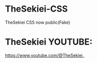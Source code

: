 # TheSekiei-CSS
TheSekiei CSS now public(Fake)

# TheSekiei YOUTUBE:
https://www.youtube.com/@TheSekiei_
